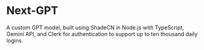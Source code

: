 # Next-GPT
A custom GPT model, built using ShadeCN in Node.js with TypeScript, Gemini API, and Clerk for authentication to support up to ten thousand daily logins.
